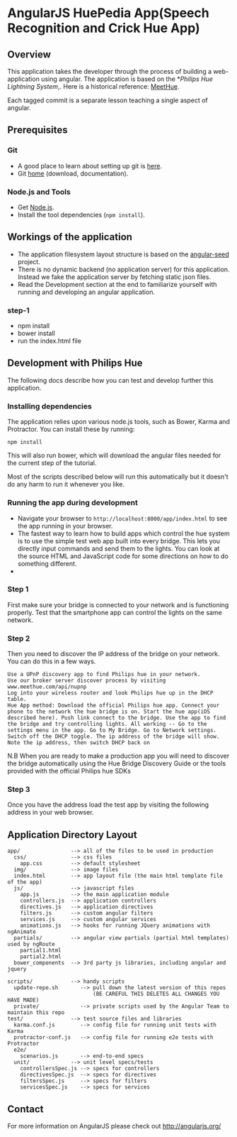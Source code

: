 # AngularJS HuePedia App(Speech Recognition and Crick Hue App)

## Overview

This application takes the developer through the process of building a web-application using
angular. The application is based on the **Philips Hue Lightning System*,. Here is a historical reference: [MeetHue](http://www.developers.meethue.com/).

Each tagged commit is a separate lesson teaching a single aspect of angular.

 

## Prerequisites

### Git

- A good place to learn about setting up git is [here][git-github].
- Git [home][git-home] (download, documentation).

### Node.js and Tools

- Get [Node.js][node-download].
- Install the tool dependencies (`npm install`).


## Workings of the application

- The application filesystem layout structure is based on the [angular-seed] project.
- There is no dynamic backend (no application server) for this application. Instead we fake the
  application server by fetching static json files.
- Read the Development section at the end to familiarize yourself with running and developing
  an angular application.

 
 

### step-1

- npm install
- bower install
- run the index.html file

  


## Development with Philips Hue

The following docs describe how you can test and develop further this application.


### Installing dependencies

The application relies upon various node.js tools, such as Bower, Karma and Protractor.  You can
install these by running:

```
npm install
```

This will also run bower, which will download the angular files needed for the current step of the
tutorial.

Most of the scripts described below will run this automatically but it doesn't do any harm to run
it whenever you like.

### Running the app during development

 
- Navigate your browser to `http://localhost:8000/app/index.html` to see the app running in your browser.
- The fastest way to learn how to build apps which control the hue system is to use the simple test web app built into every bridge. This lets you directly input commands and send them to the lights. You can look at the source HTML and JavaScript code for some directions on how to do something different.
- 
### Step 1

First make sure your bridge is connected to your network and is functioning properly. Test that the smartphone app can control the lights on the same network.
### Step 2

Then you need to discover the IP address of the bridge on your network. You can do this in a few ways.

    Use a UPnP discovery app to find Philips hue in your network.
    Use our broker server discover process by visiting www.meethue.com/api/nupnp
    Log into your wireless router and look Philips hue up in the DHCP table.
    Hue App method: Download the official Philips hue app. Connect your phone to the network the hue bridge is on. Start the hue app(iOS described here). Push link connect to the bridge. Use the app to find the bridge and try controlling lights. All working -- Go to the settings menu in the app. Go to My Bridge. Go to Network settings. Switch off the DHCP toggle. The ip address of the bridge will show. Note the ip address, then switch DHCP back on

N.B When you are ready to make a production app you will need to discover the bridge automatically using the Hue Bridge Discovery Guide or the tools provided with the official Philips hue SDKs
### Step 3

Once you have the address load the test app by visiting the following address in your web browser.

 
 

## Application Directory Layout

    app/                --> all of the files to be used in production
      css/              --> css files
        app.css         --> default stylesheet
      img/              --> image files
      index.html        --> app layout file (the main html template file of the app)
      js/               --> javascript files
        app.js          --> the main application module
        controllers.js  --> application controllers
        directives.js   --> application directives
        filters.js      --> custom angular filters
        services.js     --> custom angular services
        animations.js   --> hooks for running JQuery animations with ngAnimate
      partials/         --> angular view partials (partial html templates) used by ngRoute
        partial1.html
        partial2.html
      bower_components  --> 3rd party js libraries, including angular and jquery

    scripts/            --> handy scripts
      update-repo.sh       --> pull down the latest version of this repos
                               (BE CAREFUL THIS DELETES ALL CHANGES YOU HAVE MADE)
      private/             --> private scripts used by the Angular Team to maintain this repo
    test/               --> test source files and libraries
      karma.conf.js        --> config file for running unit tests with Karma
      protractor-conf.js   --> config file for running e2e tests with Protractor
      e2e/
        scenarios.js       --> end-to-end specs
      unit/             --> unit level specs/tests
        controllersSpec.js --> specs for controllers
        directivesSpec.js  --> specs for directives
        filtersSpec.js     --> specs for filters
        servicesSpec.js    --> specs for services

## Contact

For more information on AngularJS please check out http://angularjs.org/

[7 Zip]: http://www.7-zip.org/
[angular-seed]: https://github.com/angular/angular-seed
[DI]: http://docs.angularjs.org/guide/di
[directive]: http://docs.angularjs.org/guide/directive
[filterFilter]: http://docs.angularjs.org/api/ng/filter/filter
[git-home]: http://git-scm.com
[git-github]: http://help.github.com/set-up-git-redirect
[ngRepeat]: http://docs.angularjs.org/api/ng/directive/ngRepeat
[ngView]: http://docs.angularjs.org/api/ngRoute/directive/ngView
[node-download]: http://nodejs.org/download/
[$resource]: http://docs.angularjs.org/api/ngResource/service/$resource
[$route]: http://docs.angularjs.org/api/ngRoute/service/$route
[protractor]: https://github.com/angular/protractor
[jasmine]: http://pivotal.github.com/jasmine/
[karma]: http://karma-runner.github.io
